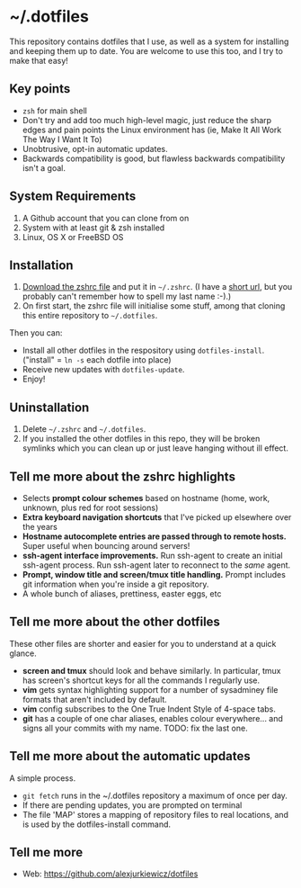 # ~/.dotfiles

This repository contains dotfiles that I use, as well as a system for installing and keeping them up to date. You are welcome to use this too, and I try to make that easy!

## Key points

* `zsh` for main shell
* Don't try and add too much high-level magic, just reduce the sharp edges and pain points the Linux environment has (ie, Make It All Work The Way I Want It To)
* Unobtrusive, opt-in automatic updates.
* Backwards compatibility is good, but flawless backwards compatibility isn't a goal.

## System Requirements

1. A Github account that you can clone from on
2. System with at least git & zsh installed
3. Linux, OS X or FreeBSD OS

## Installation

1. [Download the zshrc file](https://raw.github.com/alexjurkiewicz/dotfiles/master/zshrc) and put it in `~/.zshrc`. (I have a [short url](alex.jurkiewi.cz/zshrc), but you probably can't remember how to spell my last name :-).)
2. On first start, the zshrc file will initialise some stuff, among that cloning this entire repository to `~/.dotfiles`.

Then you can:

* Install all other dotfiles in the respository using `dotfiles-install`. ("install" = `ln -s` each dotfile into place)
* Receive new updates with `dotfiles-update`.
* Enjoy!

## Uninstallation

1. Delete `~/.zshrc` and `~/.dotfiles`.
2. If you installed the other dotfiles in this repo, they will be broken symlinks which you can clean up or just leave hanging without ill effect.

## Tell me more about the zshrc highlights

* Selects **prompt colour schemes** based on hostname (home, work, unknown, plus red for root sessions)
* **Extra keyboard navigation shortcuts** that I've picked up elsewhere over the years
* **Hostname autocomplete entries are passed through to remote hosts.** Super useful when bouncing around servers!
* **ssh-agent interface improvements.** Run ssh-agent to create an initial ssh-agent process. Run ssh-agent later to reconnect to the *same* agent.
* **Prompt, window title and screen/tmux title handling.** Prompt includes git information when you're inside a git repository.
* A whole bunch of aliases, prettiness, easter eggs, etc

## Tell me more about the other dotfiles

These other files are shorter and easier for you to understand at a quick glance.

* **screen and tmux** should look and behave similarly. In particular, tmux has screen's shortcut keys for all the commands I regularly use.
* **vim** gets syntax highlighting support for a number of sysadminey file formats that aren't included by default.
* **vim** config subscribes to the One True Indent Style of 4-space tabs.
* **git** has a couple of one char aliases, enables colour everywhere... and signs all your commits with my name. TODO: fix the last one.

## Tell me more about the automatic updates

A simple process.

* `git fetch` runs in the ~/.dotfiles repository a maximum of once per day.
* If there are pending updates, you are prompted on terminal 
* The file 'MAP' stores a mapping of repository files to real locations, and is used by the dotfiles-install command.

## Tell me more

* Web: https://github.com/alexjurkiewicz/dotfiles
